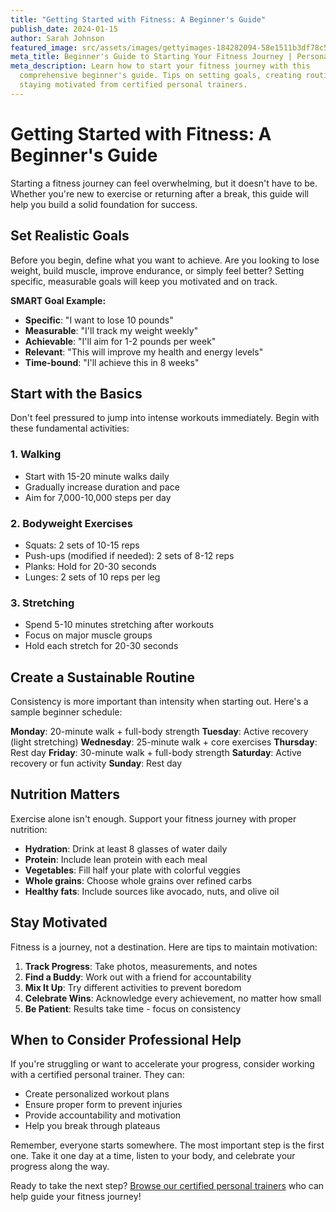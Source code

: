 ```yaml
---
title: "Getting Started with Fitness: A Beginner's Guide"
publish_date: 2024-01-15
author: Sarah Johnson
featured_image: src/assets/images/gettyimages-184282094-58e1511b3df78c5162a84406.jpg
meta_title: Beginner's Guide to Starting Your Fitness Journey | Personal Trainer City
meta_description: Learn how to start your fitness journey with this
  comprehensive beginner's guide. Tips on setting goals, creating routines, and
  staying motivated from certified personal trainers.
---
```


# Getting Started with Fitness: A Beginner's Guide

Starting a fitness journey can feel overwhelming, but it doesn't have to be. Whether you're new to exercise or returning after a break, this guide will help you build a solid foundation for success.

## Set Realistic Goals

Before you begin, define what you want to achieve. Are you looking to lose weight, build muscle, improve endurance, or simply feel better? Setting specific, measurable goals will keep you motivated and on track.

**SMART Goal Example:**
- **Specific**: "I want to lose 10 pounds"
- **Measurable**: "I'll track my weight weekly"
- **Achievable**: "I'll aim for 1-2 pounds per week"
- **Relevant**: "This will improve my health and energy levels"
- **Time-bound**: "I'll achieve this in 8 weeks"

## Start with the Basics

Don't feel pressured to jump into intense workouts immediately. Begin with these fundamental activities:

### 1. Walking
- Start with 15-20 minute walks daily
- Gradually increase duration and pace
- Aim for 7,000-10,000 steps per day

### 2. Bodyweight Exercises
- Squats: 2 sets of 10-15 reps
- Push-ups (modified if needed): 2 sets of 8-12 reps
- Planks: Hold for 20-30 seconds
- Lunges: 2 sets of 10 reps per leg

### 3. Stretching
- Spend 5-10 minutes stretching after workouts
- Focus on major muscle groups
- Hold each stretch for 20-30 seconds

## Create a Sustainable Routine

Consistency is more important than intensity when starting out. Here's a sample beginner schedule:

**Monday**: 20-minute walk + full-body strength
**Tuesday**: Active recovery (light stretching)
**Wednesday**: 25-minute walk + core exercises
**Thursday**: Rest day
**Friday**: 30-minute walk + full-body strength
**Saturday**: Active recovery or fun activity
**Sunday**: Rest day

## Nutrition Matters

Exercise alone isn't enough. Support your fitness journey with proper nutrition:

- **Hydration**: Drink at least 8 glasses of water daily
- **Protein**: Include lean protein with each meal
- **Vegetables**: Fill half your plate with colorful veggies
- **Whole grains**: Choose whole grains over refined carbs
- **Healthy fats**: Include sources like avocado, nuts, and olive oil

## Stay Motivated

Fitness is a journey, not a destination. Here are tips to maintain motivation:

1. **Track Progress**: Take photos, measurements, and notes
2. **Find a Buddy**: Work out with a friend for accountability
3. **Mix It Up**: Try different activities to prevent boredom
4. **Celebrate Wins**: Acknowledge every achievement, no matter how small
5. **Be Patient**: Results take time - focus on consistency

## When to Consider Professional Help

If you're struggling or want to accelerate your progress, consider working with a certified personal trainer. They can:

- Create personalized workout plans
- Ensure proper form to prevent injuries
- Provide accountability and motivation
- Help you break through plateaus

Remember, everyone starts somewhere. The most important step is the first one. Take it one day at a time, listen to your body, and celebrate your progress along the way.

Ready to take the next step? [Browse our certified personal trainers](/locations) who can help guide your fitness journey!
